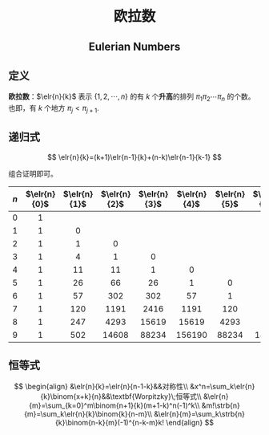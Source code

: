 <h1 style="text-align:center"> 欧拉数 </h1>

<h2 style="text-align:center"> Eulerian Numbers </h2>

$$
\newcommand{\elr}[2]{\left\langle\begin{matrix}#1\\#2\end{matrix}\right\rangle}
$$

## 定义

**欧拉数**：$\elr{n}{k}$ 表示 $\{1,2,\cdots,n\}$ 的有 $k$ 个**升高**的排列 $\pi_1\pi_2\cdots\pi_n$ 的个数。也即，有 $k$ 个地方 $\pi_j<\pi_{j+1}$.  



## 递归式

$$
\elr{n}{k}=(k+1)\elr{n-1}{k}+(n-k)\elr{n-1}{k-1}
$$

组合证明即可。

| $n$  | $\elr{n}{0}$ | $\elr{n}{1}$ | $\elr{n}{2}$ | $\elr{n}{3}$ | $\elr{n}{4}$ | $\elr{n}{5}$ | $\elr{n}{6}$ | $\elr{n}{7}$ | $\elr{n}{8}$ | $\elr{n}{9}$ |
| :--: | :----------: | :----------: | :----------: | :----------: | :----------: | :----------: | :----------: | :----------: | :----------: | :----------: |
| $0$  |     $1$      |              |              |              |              |              |              |              |              |              |
| $1$  |     $1$      |     $0$      |              |              |              |              |              |              |              |              |
| $2$  |     $1$      |     $1$      |     $0$      |              |              |              |              |              |              |              |
| $3$  |     $1$      |     $4$      |     $1$      |     $0$      |              |              |              |              |              |              |
| $4$  |     $1$      |     $11$     |     $11$     |     $1$      |     $0$      |              |              |              |              |              |
| $5$  |     $1$      |     $26$     |     $66$     |     $26$     |     $1$      |     $0$      |              |              |              |              |
| $6$  |     $1$      |     $57$     |    $302$     |    $302$     |     $57$     |     $1$      |     $0$      |              |              |              |
| $7$  |     $1$      |    $120$     |    $1191$    |    $2416$    |    $1191$    |    $120$     |     $1$      |     $0$      |              |              |
| $8$  |     $1$      |    $247$     |    $4293$    |   $15619$    |   $15619$    |    $4293$    |    $247$     |     $1$      |     $0$      |              |
| $9$  |     $1$      |    $502$     |   $14608$    |   $88234$    |   $156190$   |   $88234$    |   $14608$    |    $502$     |     $1$      |     $0$      |



## 恒等式

$$
\begin{align}
&\elr{n}{k}=\elr{n}{n-1-k}&&对称性\\
&x^n=\sum_k\elr{n}{k}\binom{x+k}{n}&&\textbf{Worpitzky}\;恒等式\\
&\elr{n}{m}=\sum_{k=0}^m\binom{n+1}{k}(m+1-k)^n(-1)^k\\
&m!\strb{n}{m}=\sum_k\elr{n}{k}\binom{k}{n-m}\\
&\elr{n}{m}=\sum_k\strb{n}{k}\binom{n-k}{m}(-1)^{n-k-m}k!
\end{align}
$$


